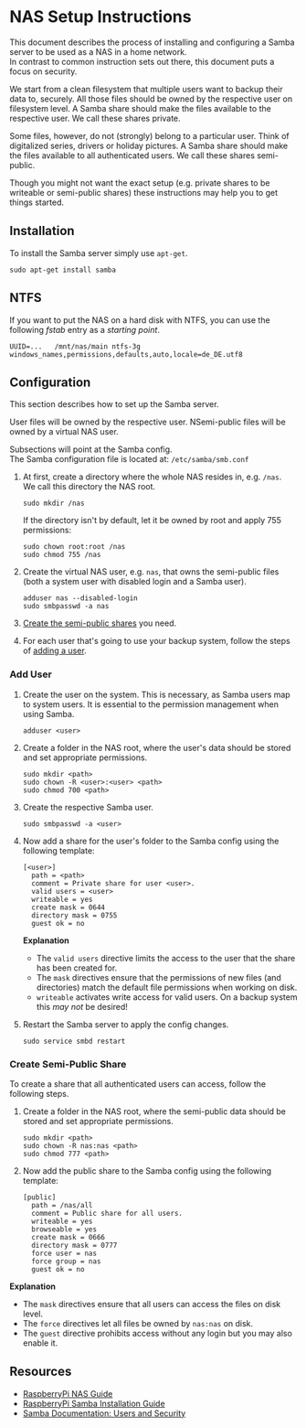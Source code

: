 # NAS Setup Instructions

This document describes the process of installing and configuring a Samba server to be used as a NAS in a home network.  
In contrast to common instruction sets out there, this document puts a focus on security.

We start from a clean filesystem that multiple users want to backup their data to, securely.
All those files should be owned by the respective user on filesystem level.
A Samba share should make the files available to the respective user.
We call these shares private.

Some files, however, do not (strongly) belong to a particular user.
Think of digitalized series, drivers or holiday pictures.
A Samba share should make the files available to all authenticated users.
We call these shares semi-public.

Though you might not want the exact setup (e.g. private shares to be writeable or semi-public shares) these instructions may help you to get things started.

## Installation

To install the Samba server simply use `apt-get`.

    sudo apt-get install samba

## NTFS

If you want to put the NAS on a hard disk with NTFS, you can use the following *fstab* entry as a *starting point*.

    UUID=...   /mnt/nas/main ntfs-3g windows_names,permissions,defaults,auto,locale=de_DE.utf8

## Configuration

This section describes how to set up the Samba server.

User files will be owned by the respective user.
NSemi-public files will be owned by a virtual NAS user.

Subsections will point at the Samba config.  
The Samba configuration file is located at:
`/etc/samba/smb.conf`

1. At first, create a directory where the whole NAS resides in, e.g. `/nas`.  
   We call this directory the NAS root.
    
       sudo mkdir /nas
   
   If the directory isn't by default, let it be owned by root and apply 755 permissions:
   
       sudo chown root:root /nas
       sudo chmod 755 /nas

1. Create the virtual NAS user, e.g. `nas`, that owns the semi-public files (both a system user with disabled login and a Samba user).

       adduser nas --disabled-login
       sudo smbpasswd -a nas

1. [Create the semi-public shares](#create-semi-public-share) you need.

1. For each user that's going to use your backup system, follow the steps of [adding a user](#add-user).

### Add User

1. Create the user on the system. This is necessary, as Samba users map to system users. It is essential to the permission management when using Samba.

       adduser <user>

1. Create a folder in the NAS root, where the user's data should be stored and set appropriate permissions.

       sudo mkdir <path>
       sudo chown -R <user>:<user> <path>
       sudo chmod 700 <path>

1. Create the respective Samba user.

       sudo smbpasswd -a <user>

1. Now add a share for the user's folder to the Samba config using the following template:

       [<user>]  
         path = <path>  
         comment = Private share for user <user>.  
         valid users = <user>
         writeable = yes
         create mask = 0644  
         directory mask = 0755  
         guest ok = no
   
   **Explanation**
   * The `valid users` directive limits the access to the user that the share has been created for.
   * The `mask` directives ensure that the permissions of new files (and directories) match the default file permissions when working on disk.
   * `writeable` activates write access for valid users. On a backup system this *may not* be desired! 

1. Restart the Samba server to apply the config changes.

       sudo service smbd restart

### Create Semi-Public Share

To create a share that all authenticated users can access, follow the following steps.

1. Create a folder in the NAS root, where the semi-public data should be stored and set appropriate permissions.

       sudo mkdir <path>
       sudo chown -R nas:nas <path>
       sudo chmod 777 <path>

1. Now add the public share to the Samba config using the following template:

       [public]
         path = /nas/all
         comment = Public share for all users.
         writeable = yes
         browseable = yes
         create mask = 0666
         directory mask = 0777
         force user = nas
         force group = nas
         guest ok = no
   
**Explanation**
* The `mask` directives ensure that all users can access the files on disk level.
* The `force` directives let all files be owned by `nas:nas` on disk.
* The `guest` directive prohibits access without any login but you may also enable it.

## Resources

* [RaspberryPi NAS Guide](http://www.welzels.de/blog/projekte/raspberry-pi/low-budget-nas-mit-einem-raspberry-pi/pi-nas-datei-server-und-zubehor/)
* [RaspberryPi Samba Installation Guide](https://jankarres.de/2013/11/raspberry-pi-samba-server-installieren/)
* [Samba Documentation: Users and Security](https://www.samba.org/samba/docs/using_samba/ch09.html)
